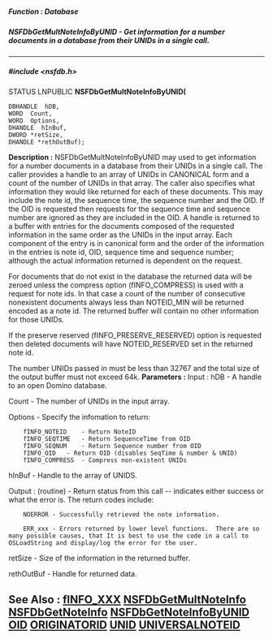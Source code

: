 ##### Function : Database
##### NSFDbGetMultNoteInfoByUNID - Get information for a number documents in a database from their UNIDs in a single call.
---
##### #include <nsfdb.h>
STATUS LNPUBLIC **NSFDbGetMultNoteInfoByUNID(**

	DBHANDLE  hDB,
	WORD  Count,
	WORD  Options,
	DHANDLE  hInBuf,
	DWORD *retSize,
	DHANDLE *rethOutBuf);
**Description :**
NSFDbGetMultNoteInfoByUNID may used to get information for a number documents 
in a database from their UNIDs in a single call. The caller provides a handle 
to an array of UNIDs in CANONICAL form and a count of the number of UNIDs in 
that array. The caller also specifies what information they would like returned 
for each of these documents. This may include the note id, the sequence time, 
the sequence number and the OID. If the OID is requested then requests for the 
sequence time and sequence number are ignored as they are included in the OID. 
A handle is returned to a buffer with entries for the documents composed of the 
requested information in the same order as the UNIDs in the input  array. Each 
component of the entry is in canonical form and the order of the information in 
the entries is note id, OID, sequence time and sequence number; although the 
actual information returned is dependent on the request.

For documents that do not exist in the database the returned data will be 
zeroed unless the compress option (fINFO_COMPRESS) is used with a request for 
note ids. In that case a count of the number of consecutive nonexistent 
documents always less than 
NOTEID_MIN will be returned encoded as a note id. The returned buffer will 
contain no other information for those UNIDs.

If the preserve reserved (fINFO_PRESERVE_RESERVED) option is requested then 
deleted documents will have NOTEID_RESERVED set in the returned note id.

The number UNIDs passed in must be less than 32767 and the total size of the 
output buffer must not exceed 64k.
**Parameters :**
Input :
hDB  -  A handle to an open Domino database.

Count  -  The number of UNIDs in the input array.

Options  -  Specify the infomation to return:

		fINFO_NOTEID	- Return NoteID 
		fINFO_SEQTIME	- Return SequenceTime from OID 
		fINFO_SEQNUM	- Return Sequence number from OID 
		fINFO_OID	- Return OID (disables SeqTime & number & UNID)
		fINFO_COMPRESS	- Compress non-existent UNIDs

hInBuf  -  Handle to the array of UNIDS.

Output :
(routine)  -  Return status from this call -- indicates either success or what the error is. The return codes include:

		NOERROR - Successfully retrieved the note information.

		ERR_xxx - Errors returned by lower level functions.  There are so many possible causes, that It is best to use the code in a call to OSLoadString and display/log the error for the user.


retSize  -  Size of the information in the returned buffer.

rethOutBuf  -  Handle for returned data.

**See Also :**
[fINFO_XXX](D:/md_files/fINFO_XXX.md)
[NSFDbGetMultNoteInfo](D:/md_files/NSFDbGetMultNoteInfo.md)
[NSFDbGetNoteInfo](D:/md_files/NSFDbGetNoteInfo.md)
[NSFDbGetNoteInfoByUNID](D:/md_files/NSFDbGetNoteInfoByUNID.md)
[OID](D:/md_files/OID.md)
[ORIGINATORID](D:/md_files/ORIGINATORID.md)
[UNID](D:/md_files/UNID.md)
[UNIVERSALNOTEID](D:/md_files/UNIVERSALNOTEID.md)
---
